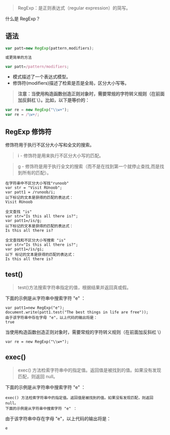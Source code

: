 > RegExp：是正则表达式（regular expression）的简写。

什么是 RegExp？

## 语法

```js
var patt=new RegExp(pattern,modifiers);

或更简单的方法

var patt=/pattern/modifiers;
```

- 模式描述了一个表达式模型。
- 修饰符(modifiers)描述了检索是否是全局，区分大小写等。

> **注意：当使用构造函数创造正则对象时，需要常规的字符转义规则（在前面加反斜杠 \）。比如，以下是等价的：**

```js
var re = new RegExp("\\w+");
var re = /\w+/;
```

## RegExp 修饰符

修饰符用于执行不区分大小写和全文的搜索。

> i - 修饰符是用来执行不区分大小写的匹配。

> g - 修饰符是用于执行全文的搜索（而不是在找到第一个就停止查找,而是找到所有的匹配）。

```JS
在字符串中不区分大小写找"runoob"
var str = "Visit RUnoob";
var patt1 = /runoob/i;
以下标记的文本是获得的匹配的表达式：
Visit RUnoob
```

```JS
全文查找 "is"
var str="Is this all there is?";
var patt1=/is/g;
以下标记的文本是获得的匹配的表达式：
Is this all there is?
```

```JS
全文查找和不区分大小写搜索 "is"
var str="Is this all there is?";
var patt1=/is/gi;
以下 标记的文本是获得的匹配的表达式：
Is this all there is?
```

## test()

> test()方法搜索字符串指定的值，根据结果并返回真或假。

下面的示例是从字符串中搜索字符 "e" ：

```JS
var patt1=new RegExp("e");
document.write(patt1.test("The best things in life are free"));
由于该字符串中存在字母 "e"，以上代码的输出将是：
true
```

当使用构造函数创造正则对象时，需要常规的字符转义规则（在前面加反斜杠 \）

```JS
var re = new RegExp("\\w+");
```

## exec()

> exec() 方法检索字符串中的指定值。返回值是被找到的值。如果没有发现匹配，则返回 null。

下面的示例是从字符串中搜索字符 "e" ：

```JS
exec() 方法检索字符串中的指定值。返回值是被找到的值。如果没有发现匹配，则返回 null。
下面的示例是从字符串中搜索字符 "e" ：
```

由于该字符串中存在字母 "e"，以上代码的输出将是：

```JS
e
```

 